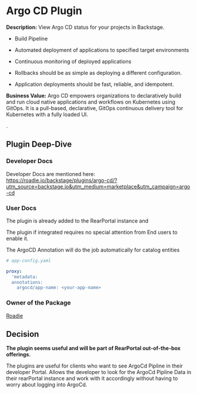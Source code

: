 # Argo CD Plugin

**Description:** View Argo CD status for your projects in Backstage.

- Build Pipeline

- Automated deployment of applications to specified target environments

- Continuous monitoring of deployed applications


- Rollbacks should be as simple as deploying a different configuration.

- Application deployments should be fast, reliable, and idempotent.

**Business Value:**  Argo CD empowers organizations to declaratively build and run cloud native applications and workflows on Kubernetes using GitOps. It is a pull-based, declarative, GitOps continuous delivery tool for Kubernetes with a fully loaded UI.

.

## Plugin Deep-Dive

### Developer Docs

Developer Docs are mentioned here: https://roadie.io/backstage/plugins/argo-cd/?utm_source=backstage.io&utm_medium=marketplace&utm_campaign=argo-cd

### User Docs

The plugin is already added to the RearPortal instance and 

The plugin if integrated requires no special attention from End users to enable it.

The ArgoCD Annotation will do the job automatically for catalog entities

```yaml
# app-config.yaml

proxy:
  'metadata:
  annotations:
    argocd/app-name: <your-app-name>
```

### Owner of the Package

[Roadie](https://roadie.io/backstage/plugins/argo-cd/?utm_source=backstage.io&utm_medium=marketplace&utm_campaign=argo-cd)

## Decision

**The plugin seems useful and will be part of RearPortal out-of-the-box offerings.**

The plugins are useful for clients who want to see  ArgoCd Pipline in their developer Portal.
Allows the developer to look for the ArgoCd Pipline Data in their rearPortal instance and work with it accordingly  without having to worry about logging into ArgoCd.

